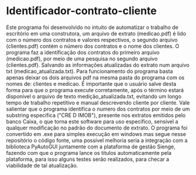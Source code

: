 # Identificador-contrato-cliente
Este programa foi desenvolvido no intuito de automatizar o trabalho de escritório em uma construtora, um arquivo de extrato (medicao.pdf) é lido com o número dos contratos e valores respectivos, o segundo arquivo (clientes.pdf) contém  o número dos contratos e o nome dos clientes. 
O programa  faz a identificação dos contratos do primeiro arquivo (medicao.pdf), por meio de uma pesquisa no segundo arquivo (clientes.pdf). Salvando as informações atualizadas do extrato num arquivo txt (medicao_atualizada.txt).
Para funcionamento do programa basta apenas deixar os dois arquivos pdf na mesma pasta do programa com os nomes de: clientes e medicao. É importante que o usuário salve desta forma para que o programa execute corretamente, após o término estará disponível o arquivo de texto medição_atualizada.txt, evitando um longo tempo de trabalho repetitivo e manual descrevendo cliente por cliente.
Vale salientar que o programa identifica o numero dos contratos por meio de um substring especifica ("CRE D IMOB"), presente nos extratos emitidos pelo banco Caixa, o que torna este software para uso especifico, sensível a qualquer modificação no padrão do documento de extrato.
O programa foi convertido em .exe para simples execução em windows mas segue nesse repositório o código fonte, uma possível melhoria seria a integração com a biblioteca PyAutoGUI juntamente com a plataforma de gestão Sienge, fazendo com que o programa lance os titulos automaticamente pela plataforma, para isso alguns testes serão realizados, para checar a viabilidade de tal atualização.
